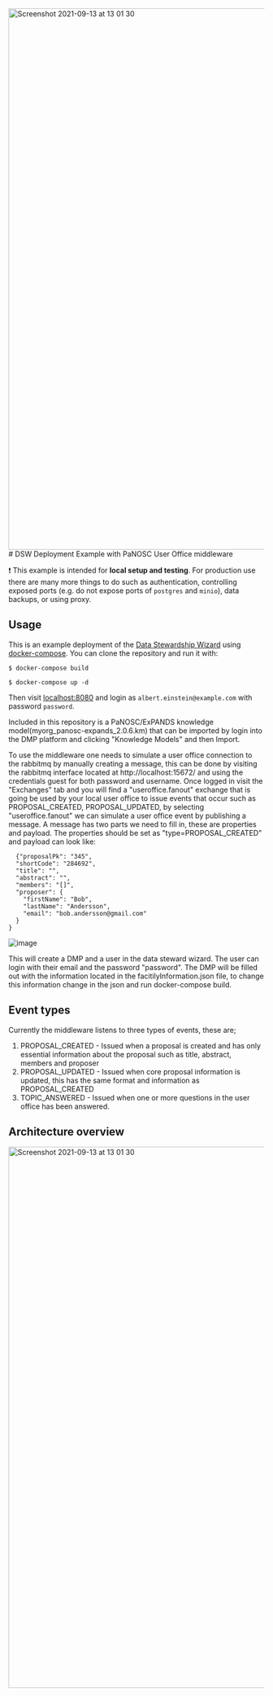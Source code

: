 <img width="1063" alt="Screenshot 2021-09-13 at 13 01 30" src="https://user-images.githubusercontent.com/6403388/133072821-7d35b78a-0a18-445f-b1da-cb9146a170af.png">
# DSW Deployment Example with PaNOSC User Office middleware

:exclamation: This example is intended for **local setup and testing**. For production use there are many more things to do such as authentication, controlling exposed ports (e.g. do not expose ports of `postgres` and `minio`), data backups, or using proxy. 

## Usage

This is an example deployment of the [Data Stewardship Wizard](https://ds-wizard.org) using [docker-compose](https://docs.docker.com/compose/). You can clone the repository and run it with:

```
$ docker-compose build

$ docker-compose up -d
```

Then visit [localhost:8080](http://localhost:8080) and login as `albert.einstein@example.com` with password `password`.

Included in this repository is a PaNOSC/ExPANDS knowledge model(myorg_panosc-expands_2.0.6.km) that can be imported by login into the DMP platform and clicking "Knowledge Models" and then Import.

To use the middleware one needs to simulate a user office connection to the rabbitmq by manually creating a message, this can be done by visiting the rabbitmq interface located at http://localhost:15672/ and using the credentials guest for both password and username. Once logged in visit the "Exchanges" tab and you will find a "useroffice.fanout" exchange that is going be used by your local user office to issue events that occur such as PROPOSAL_CREATED, PROPOSAL_UPDATED, by selecting "useroffice.fanout" we can simulate a user office event by publishing a message. A message has two parts we need to fill in, these are properties and payload. The properties should be set as "type=PROPOSAL_CREATED" and payload can look like:

```
  {"proposalPk": "345",
  "shortCode": "284692",
  "title": "",
  "abstract": "",
  "members": "[]",
  "proposer": {
    "firstName": "Bob",
    "lastName": "Andersson",
    "email": "bob.andersson@gmail.com"
  }
}
```

![image](https://user-images.githubusercontent.com/6403388/132503931-594b5a22-7edb-4daf-b065-13a1080ada5d.png)


This will create a DMP and a user in the data steward wizard. The user can login with their email and the password "password". The DMP will be filled out with the information located in the facitilyInformation.json file, to change this information change in the json and run docker-compose build. 


## Event types

Currently the middleware listens to three types of events, these are;

1. PROPOSAL_CREATED - Issued when a proposal is created and has only essential information about the proposal such as title, abstract, members and proposer
2. PROPOSAL_UPDATED - Issued when core proposal information is updated, this has the same format and information as PROPOSAL_CREATED
3. TOPIC_ANSWERED - Issued when one or more questions in the user office has been answered. 


## Architecture overview
<img width="1063" alt="Screenshot 2021-09-13 at 13 01 30" src="https://user-images.githubusercontent.com/6403388/133072843-cf45ce5b-6bc0-41bf-aece-dd470352d724.png">

